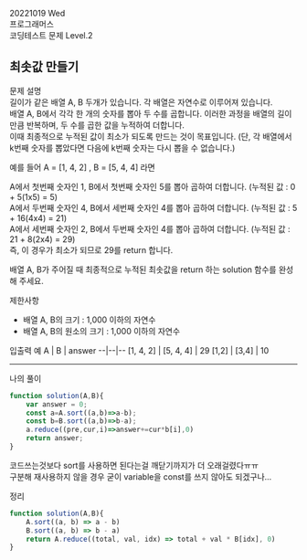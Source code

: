 20221019 Wed  
프로그래머스  
코딩테스트 문제 Level.2  

최솟값 만들기
---
문제 설명  
길이가 같은 배열 A, B 두개가 있습니다. 각 배열은 자연수로 이루어져 있습니다.  
배열 A, B에서 각각 한 개의 숫자를 뽑아 두 수를 곱합니다. 이러한 과정을 배열의 길이만큼 반복하며, 두 수를 곱한 값을 누적하여 더합니다.  
이때 최종적으로 누적된 값이 최소가 되도록 만드는 것이 목표입니다. (단, 각 배열에서 k번째 숫자를 뽑았다면 다음에 k번째 숫자는 다시 뽑을 수 없습니다.)  

예를 들어 A = [1, 4, 2] , B = [5, 4, 4] 라면  

A에서 첫번째 숫자인 1, B에서 첫번째 숫자인 5를 뽑아 곱하여 더합니다. (누적된 값 : 0 + 5(1x5) = 5)  
A에서 두번째 숫자인 4, B에서 세번째 숫자인 4를 뽑아 곱하여 더합니다. (누적된 값 : 5 + 16(4x4) = 21)  
A에서 세번째 숫자인 2, B에서 두번째 숫자인 4를 뽑아 곱하여 더합니다. (누적된 값 : 21 + 8(2x4) = 29)  
즉, 이 경우가 최소가 되므로 29를 return 합니다.  

배열 A, B가 주어질 때 최종적으로 누적된 최솟값을 return 하는 solution 함수를 완성해 주세요.  

제한사항  
- 배열 A, B의 크기 : 1,000 이하의 자연수
- 배열 A, B의 원소의 크기 : 1,000 이하의 자연수

입출력 예
A |	B |	answer
--|--|--
[1, 4, 2]	| [5, 4, 4] |	29
[1,2]	| [3,4]	| 10

---
나의 풀이
```jsx
function solution(A,B){
    var answer = 0;
    const a=A.sort((a,b)=>a-b);
    const b=B.sort((a,b)=>b-a);
    a.reduce((pre,cur,i)=>answer+=cur*b[i],0)
    return answer;
}
```
코드쓰는것보다 sort를 사용하면 된다는걸 깨닫기까지가 더 오래걸렸다ㅠㅠ  
구분해 재사용하지 않을 경우 굳이 variable을 const를 쓰지 않아도 되겠구나...  

정리
```jsx
function solution(A,B){
    A.sort((a, b) => a - b)
    B.sort((a, b) => b - a)
    return A.reduce((total, val, idx) => total + val * B[idx], 0)
}
```
